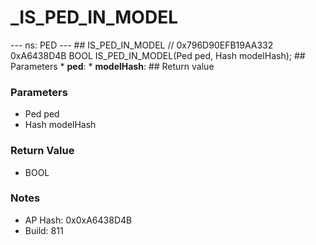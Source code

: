 # _IS_PED_IN_MODEL

--- ns: PED --- ## IS_PED_IN_MODEL  // 0x796D90EFB19AA332 0xA6438D4B BOOL IS_PED_IN_MODEL(Ped ped, Hash modelHash);   ## Parameters * **ped**: * **modelHash**:  ## Return value

### Parameters
* Ped ped
* Hash modelHash

### Return Value
* BOOL

### Notes
* AP Hash: 0x0xA6438D4B
* Build: 811


